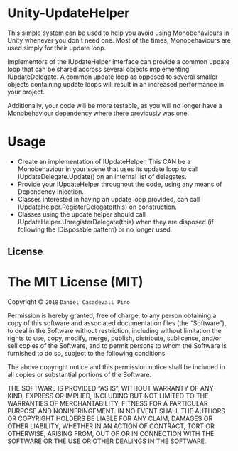 # Unity-UpdateHelper

This simple system can be used to help you avoid using Monobehaviours in Unity whenever you don't need one.
Most of the times, Monobehaviours are used simply for their update loop.

Implementors of the IUpdateHelper interface can provide a common update loop that can be shared accross several objects implementing IUpdateDelegate. 
A common update loop as opposed to several smaller objects containing update loops will result in an increased performance in your project.

Additionally, your code will be more testable, as you will no longer have a Monobehaviour dependency where there previously was one.

# Usage

  - Create an implementation of IUpdateHelper. This CAN be a Monobehaviour in your scene that uses its update loop to call IUpdateDelegate.Update() on an internal list of delegates.
  - Provide your IUpdateHelper throughout the code, using any means of Dependency Injection.
  - Classes interested in having an update loop provided, can call IUpdateHelper.RegisterDelegate(this) on construction.
  - Classes using the update helper should call IUpdateHelper.UnregisterDelegate(this) when they are disposed (if following the IDisposable pattern) or no longer used.

License
----

The MIT License (MIT)
=====================

Copyright © `2018` `Daniel Casadevall Pino`

Permission is hereby granted, free of charge, to any person
obtaining a copy of this software and associated documentation
files (the “Software”), to deal in the Software without
restriction, including without limitation the rights to use,
copy, modify, merge, publish, distribute, sublicense, and/or sell
copies of the Software, and to permit persons to whom the
Software is furnished to do so, subject to the following
conditions:

The above copyright notice and this permission notice shall be
included in all copies or substantial portions of the Software.

THE SOFTWARE IS PROVIDED “AS IS”, WITHOUT WARRANTY OF ANY KIND,
EXPRESS OR IMPLIED, INCLUDING BUT NOT LIMITED TO THE WARRANTIES
OF MERCHANTABILITY, FITNESS FOR A PARTICULAR PURPOSE AND
NONINFRINGEMENT. IN NO EVENT SHALL THE AUTHORS OR COPYRIGHT
HOLDERS BE LIABLE FOR ANY CLAIM, DAMAGES OR OTHER LIABILITY,
WHETHER IN AN ACTION OF CONTRACT, TORT OR OTHERWISE, ARISING
FROM, OUT OF OR IN CONNECTION WITH THE SOFTWARE OR THE USE OR
OTHER DEALINGS IN THE SOFTWARE.
